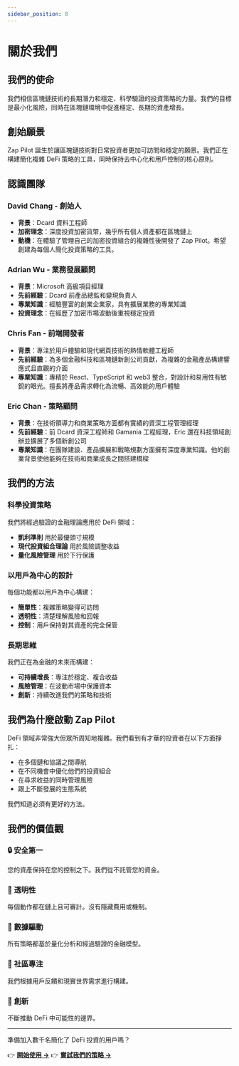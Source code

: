 ```yaml
---
sidebar_position: 8
---
```


# 關於我們

## 我們的使命

我們相信區塊鏈技術的長期潛力和穩定、科學驗證的投資策略的力量。我們的目標是最小化風險，同時在區塊鏈環境中促進穩定、長期的資產增長。

## 創始願景

Zap
Pilot 誕生於讓區塊鏈技術對日常投資者更加可訪問和穩定的願景。我們正在構建簡化複雜 DeFi 策略的工具，同時保持去中心化和用戶控制的核心原則。

## 認識團隊

### David Chang - 創始人

- **背景**：Dcard 資料工程師
- **加密理念**：深度投資加密貨幣，幾乎所有個人資產都在區塊鏈上
- **動機**：在體驗了管理自己的加密投資組合的複雜性後開發了 Zap
  Pilot。希望創建為每個人簡化投資策略的工具。

### Adrian Wu - 業務發展顧問

- **背景**：Microsoft 高級項目經理
- **先前經驗**：Dcard 前產品總監和變現負責人
- **專業知識**：經驗豐富的創業企業家，具有擴展業務的專業知識
- **投資理念**：在經歷了加密市場波動後重視穩定投資

### Chris Fan - 前端開發者

- **背景**：專注於用戶體驗和現代網頁技術的熱情軟體工程師
- **先前經驗**：為多個金融科技和區塊鏈新創公司貢獻，為複雜的金融產品構建響應式且直觀的介面
- **專業知識**：專精於 React、TypeScript 和 web3 整合，對設計和易用性有敏銳的眼光。擅長將產品需求轉化為流暢、高效能的用戶體驗

### Eric Chan - 策略顧問

- **背景**：在技術領導力和商業策略方面都有實績的資深工程管理經理
- **先前經驗**：前 Dcard 資深工程師和 Gamania 工程經理，Eric 還在科技領域創辦並擴展了多個新創公司
- **專業知識**：在團隊建設、產品擴展和戰略規劃方面擁有深度專業知識。他的創業背景使他能夠在技術和商業成長之間搭建橋樑

## 我們的方法

### 科學投資策略

我們將經過驗證的金融理論應用於 DeFi 領域：

- **凱利準則** 用於最優頭寸規模
- **現代投資組合理論** 用於風險調整收益
- **量化風險管理** 用於下行保護

### 以用戶為中心的設計

每個功能都以用戶為中心構建：

- **簡單性**：複雜策略變得可訪問
- **透明性**：清楚理解風險和回報
- **控制**：用戶保持對其資產的完全保管

### 長期思維

我們正在為金融的未來而構建：

- **可持續增長**：專注於穩定、複合收益
- **風險管理**：在波動市場中保護資本
- **創新**：持續改進我們的策略和技術

## 我們為什麼啟動 Zap Pilot

DeFi 領域非常強大但眾所周知地複雜。我們看到有才華的投資者在以下方面掙扎：

- 在多個鏈和協議之間導航
- 在不同機會中優化他們的投資組合
- 在尋求收益的同時管理風險
- 跟上不斷發展的生態系統

我們知道必須有更好的方法。

## 我們的價值觀

### 🔒 **安全第一**

您的資產保持在您的控制之下。我們從不託管您的資金。

### 🎯 **透明性**

每個動作都在鏈上且可審計。沒有隱藏費用或機制。

### 🧠 **數據驅動**

所有策略都基於量化分析和經過驗證的金融模型。

### 🤝 **社區專注**

我們根據用戶反饋和現實世界需求進行構建。

### 🚀 **創新**

不斷推動 DeFi 中可能性的邊界。

---

準備加入數千名簡化了 DeFi 投資的用戶嗎？

👉 **[開始使用 →](./getting-started)** 👉 **[嘗試我們的策略 →](./strategies)**
